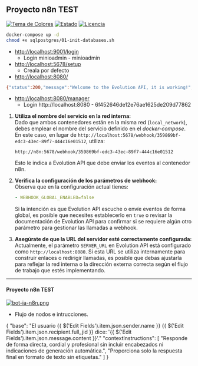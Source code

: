 ## Proyecto n8n TEST
[![Tema de Colores](https://img.shields.io/badge/theme-gruvbox%20dark-brightgreen)](https://github.com/morhetz/gruvbox)
[![Estado](https://img.shields.io/badge/estado-stand%20by-yellowgreen)](https://github.com/programmingwithclaudio/dotfiles)
[![Licencia](https://img.shields.io/badge/licencia-MIT-blue)](https://opensource.org/licenses/MIT)

```bash
docker-compose up -d
chmod +x sqlpostgres/01-init-databases.sh
```

- [http://localhost:9001/login](http://localhost:9001/login)
  - Login minioadmin - minioadmin
- [http://localhost:5678/setup](http://localhost:5678/setup)
  - Creala por defecto
- [http://localhost:8080/](http://localhost:8080/)
```bash
{"status":200,"message":"Welcome to the Evolution API, it is working!","version":"2.2.0","clientName":"evolution_exchange","manager":"http://localhost:8080/manager","documentation":"https://doc.evolution-api.com"}
```
- [http://localhost:8080/manager](http://localhost:8080/manager)
  - Login http://localhost:8080 - 6f452646de12e76ae1625de209d77862

1. **Utiliza el nombre del servicio en la red interna:**  
   Dado que ambos contenedores están en la misma red (`local_network`), debes emplear el nombre del servicio definido en el *docker-compose*. En este caso, en lugar de `http://localhost:5678/webhook/359869bf-edc3-43ec-89f7-444c16e01512`, utiliza:  
   ```
   http://n8n:5678/webhook/359869bf-edc3-43ec-89f7-444c16e01512
   ```  
   Esto le indica a Evolution API que debe enviar los eventos al contenedor n8n.

2. **Verifica la configuración de los parámetros de webhook:**  
   Observa que en la configuración actual tienes:  
   ```yaml
   - WEBHOOK_GLOBAL_ENABLED=false
   ```  
   Si la intención es que Evolution API escuche o envíe eventos de forma global, es posible que necesites establecerlo en `true` o revisar la documentación de Evolution API para confirmar si se requiere algún otro parámetro para gestionar las llamadas a webhook.

3. **Asegúrate de que la URL del servidor esté correctamente configurada:**  
   Actualmente, el parámetro `SERVER_URL` en Evolution API está configurado como `http://localhost:8080`. Si esta URL se utiliza internamente para construir enlaces o redirigir llamadas, es posible que debas ajustarla para reflejar la red interna o la dirección externa correcta según el flujo de trabajo que estés implementando.
---

#### Proyecto n8n TEST
[![bot-ia-n8n.png](https://i.postimg.cc/T1bSgmRR/bot-ia-n8n.png)](https://postimg.cc/hQSpqXzw)
- Flujo de nodos e intrucciones.


{
  "base": "El usuario {{ $('Edit Fields').item.json.sender.name }} {{ $('Edit Fields').item.json.recipient.full_jid }} dice: '{{ $('Edit Fields').item.json.message.content }}'."
  "contextInstructions": [
    "Responde de forma directa, cordial y profesional sin incluir encabezados ni indicaciones de generación automática.",
    "Proporciona solo la respuesta final en formato de texto sin etiquetas."
  ]
}

